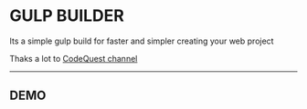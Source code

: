 <h1> GULP BUILDER </h1>

<p> Its a simple gulp build for faster and simpler creating your web project </p>
<p> 
  Thaks a lot to  <a href = "https://www.youtube.com/@CodeQuestRu"> CodeQuest channel </a>
</p>

***

<h2> DEMO </h2>
